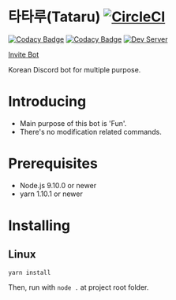 # 타타루(Tataru) [![CircleCI](https://circleci.com/gh/WoodNeck/tataru-js/tree/devel.svg?style=svg)](https://circleci.com/gh/WoodNeck/tataru-js/tree/devel)
[![Codacy Badge](https://api.codacy.com/project/badge/Grade/740678f4912c4afab3dd179240ffddc4)](https://www.codacy.com/app/WoodNeck/tataru-js?utm_source=github.com&amp;utm_medium=referral&amp;utm_content=WoodNeck/tataru-js&amp;utm_campaign=Badge_Grade)
[![Codacy Badge](https://api.codacy.com/project/badge/Coverage/740678f4912c4afab3dd179240ffddc4)](https://www.codacy.com/app/WoodNeck/tataru-js?utm_source=github.com&amp;utm_medium=referral&amp;utm_content=WoodNeck/tataru-js&amp;utm_campaign=Badge_Coverage)
[![Dev Server](https://discordapp.com/api/guilds/498712729381634058/widget.png)](https://discord.gg/d8r6tDz)

[Invite Bot](https://discordapp.com/oauth2/authorize?client_id=357073005819723777&scope=bot&permissions=-1)


Korean Discord bot for multiple purpose.

# Introducing

- Main purpose of this bot is 'Fun'.
- There's no modification related commands.

# Prerequisites
- Node.js 9.10.0 or newer
- yarn 1.10.1 or newer

# Installing
## Linux
```
yarn install
```
Then, run with `node .` at project root folder.

